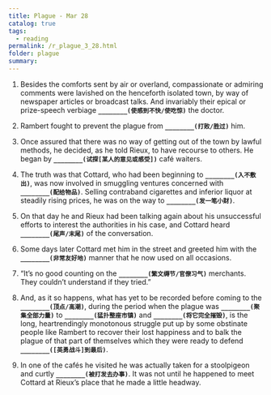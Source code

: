 ```yaml
---
title: Plague - Mar 28
catalog: true
tags: 
  - reading
permalink: /r_plague_3_28.html
folder: plague
summary: 
---
```



1.  Besides the comforts sent by air or overland, compassionate or admiring comments were lavished on the henceforth isolated town, by way of newspaper articles or broadcast talks. And invariably their epical or prize-speech verbiage <b data-toggle="tooltip" data-original-title="{{site.data.answers.plag_d_46_a1}}">`________(使感到不快/使吃惊)`</b> the doctor.

2.  Rambert fought to prevent the plague from <b data-toggle="tooltip" data-original-title="{{site.data.answers.plag_d_46_b1}}">`________(打败/胜过)`</b> him.

3.  Once assured that there was no way of getting out of the town by lawful methods, he decided, as he told Rieux, to have recourse to others. He began by <b data-toggle="tooltip" data-original-title="{{site.data.answers.plag_d_46_c1}}">`________(试探[某人的意见或感受])`</b> café waiters.

4.  The truth was that Cottard, who had been beginning to <b data-toggle="tooltip" data-original-title="{{site.data.answers.plag_d_46_d1}}">`________(入不敷出)`</b>, was now involved in smuggling ventures concerned with <b data-toggle="tooltip" data-original-title="{{site.data.answers.plag_d_46_d2}}">`________(配给物品)`</b>. Selling contraband cigarettes and inferior liquor at steadily rising prices, he was on the way to <b data-toggle="tooltip" data-original-title="{{site.data.answers.plag_d_46_d3}}">`________(发一笔小财)`</b>.

5.  On that day he and Rieux had been talking again about his unsuccessful efforts to interest the authorities in his case, and Cottard heard <b data-toggle="tooltip" data-original-title="{{site.data.answers.plag_d_46_e1}}">`________(尾声/末尾)`</b> of the conversation.

6.  Some days later Cottard met him in the street and greeted him with the <b data-toggle="tooltip" data-original-title="{{site.data.answers.plag_d_46_f1}}">`________(非常友好地)`</b> manner that he now used on all occasions.

7.  “It’s no good counting on the <b data-toggle="tooltip" data-original-title="{{site.data.answers.plag_d_46_g1}}">`________(繁文缛节/官僚习气)`</b> merchants. They couldn’t understand if they tried.”

8.  And, as it so happens, what has yet to be recorded before coming to the <b data-toggle="tooltip" data-original-title="{{site.data.answers.plag_d_46_h1}}">`________(顶点/高潮)`</b>, during the period when the plague was <b data-toggle="tooltip" data-original-title="{{site.data.answers.plag_d_46_h2}}">`________(聚集全部力量)`</b> to <b data-toggle="tooltip" data-original-title="{{site.data.answers.plag_d_46_h3}}">`________(猛扑整座市镇)`</b> and <b data-toggle="tooltip" data-original-title="{{site.data.answers.plag_d_46_h4}}">`________(将它完全摧毁)`</b>, is the long, heartrendingly monotonous struggle put up by some obstinate people like Rambert to recover their lost happiness and to balk the plague of that part of themselves which they were ready to defend <b data-toggle="tooltip" data-original-title="{{site.data.answers.plag_d_46_h5}}">`________([英勇战斗]到最后)`</b>.

9.  In one of the cafés he visited he was actually taken for a stoolpigeon and curtly <b data-toggle="tooltip" data-original-title="{{site.data.answers.plag_d_46_i1}}">`________(被打发去办事)`</b>. It was not until he happened to meet Cottard at Rieux’s place that he made a little headway.
